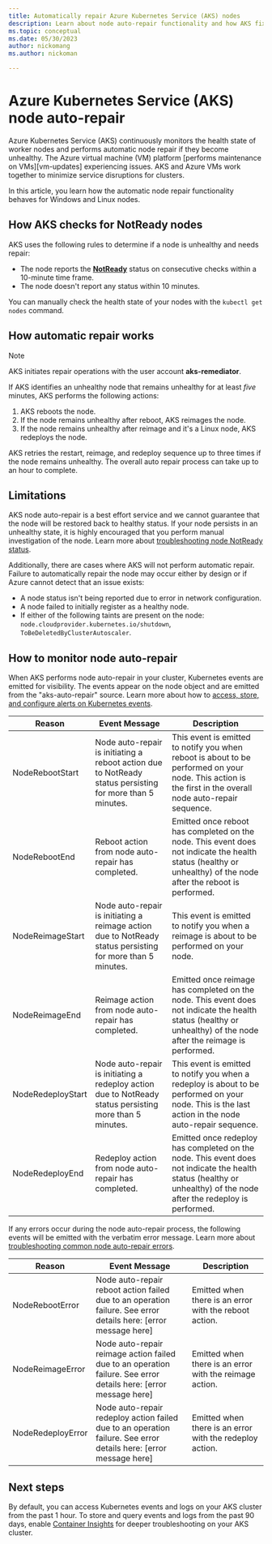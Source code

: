 ```yaml
---
title: Automatically repair Azure Kubernetes Service (AKS) nodes 
description: Learn about node auto-repair functionality and how AKS fixes broken worker nodes.
ms.topic: conceptual
ms.date: 05/30/2023
author: nickomang
ms.author: nickoman

---
```


# Azure Kubernetes Service (AKS) node auto-repair

Azure Kubernetes Service (AKS) continuously monitors the health state of worker nodes and performs automatic node repair if they become unhealthy. The Azure virtual machine (VM) platform [performs maintenance on VMs][vm-updates] experiencing issues. AKS and Azure VMs work together to minimize service disruptions for clusters.

In this article, you learn how the automatic node repair functionality behaves for Windows and Linux nodes.

## How AKS checks for NotReady nodes

AKS uses the following rules to determine if a node is unhealthy and needs repair:

* The node reports the [**NotReady**](https://kubernetes.io/docs/reference/node/node-status/#condition) status on consecutive checks within a 10-minute time frame.
* The node doesn't report any status within 10 minutes.

You can manually check the health state of your nodes with the `kubectl get nodes` command.

## How automatic repair works

> [!NOTE]
> AKS initiates repair operations with the user account **aks-remediator**.

If AKS identifies an unhealthy node that remains unhealthy for at least *five* minutes, AKS performs the following actions:

1. AKS reboots the node.
2. If the node remains unhealthy after reboot, AKS reimages the node.
3. If the node remains unhealthy after reimage and it's a Linux node, AKS redeploys the node.

AKS retries the restart, reimage, and redeploy sequence up to three times if the node remains unhealthy. The overall auto repair process can take up to an hour to complete. 

## Limitations
AKS node auto-repair is a best effort service and we cannot guarantee that the node will be restored back to healthy status. If your node persists in an unhealthy state, it is highly encouraged that you perform manual investigation of the node. Learn more about [troubleshooting node NotReady status](azure/azure-kubernetes/availability-performance/node-not-ready-basic-troubleshooting).

Additionally, there are cases where AKS will not perform automatic repair. Failure to automatically repair the node may occur either by design or if Azure cannot detect that an issue exists:

* A node status isn't being reported due to error in network configuration.
* A node failed to initially register as a healthy node.
* If either of the following taints are present on the node: `node.cloudprovider.kubernetes.io/shutdown`, `ToBeDeletedByClusterAutoscaler`.

## How to monitor node auto-repair
When AKS performs node auto-repair in your cluster, Kubernetes events are emitted for visibility. The events appear on the node object and are emitted from the "aks-auto-repair" source. Learn more about how to [access, store, and configure alerts on Kubernetes events](./events.md).

| Reason | Event Message | Description |
| --- | --- | --- |
| NodeRebootStart | Node auto-repair is initiating a reboot action due to NotReady status persisting for more than 5 minutes. | This event is emitted to notify you when reboot is about to be performed on your node. This action is the first in the overall node auto-repair sequence. |
| NodeRebootEnd | Reboot action from node auto-repair has completed. | Emitted once reboot has completed on the node. This event does not indicate the health status (healthy or unhealthy) of the node after the reboot is performed. |
| NodeReimageStart | Node auto-repair is initiating a reimage action due to NotReady status persisting for more than 5 minutes. | This event is emitted to notify you when a reimage is about to be performed on your node. |
| NodeReimageEnd | Reimage action from node auto-repair has completed. | Emitted once reimage has completed on the node. This event does not indicate the health status (healthy or unhealthy) of the node after the reimage is performed. |
| NodeRedeployStart | Node auto-repair is initiating a redeploy action due to NotReady status persisting more than 5 minutes. | This event is emitted to notify you when a redeploy is about to be performed on your node. This is the last action in the node auto-repair sequence. |
| NodeRedeployEnd | Redeploy action from node auto-repair has completed. | Emitted once redeploy has completed on the node. This event does not indicate the health status (healthy or unhealthy) of the node after the redeploy is performed. |

If any errors occur during the node auto-repair process, the following events will be emitted with the verbatim error message. Learn more about [troubleshooting common node auto-repair errors](/azure/azure-kubernetes/availability-performance/node-auto-repair-errors).

| Reason | Event Message | Description |
| --- | --- | --- |
| NodeRebootError | Node auto-repair reboot action failed due to an operation failure. See error details here: [error message here] | Emitted when there is an error with the reboot action. |
| NodeReimageError | Node auto-repair reimage action failed due to an operation failure. See error details here: [error message here] | Emitted when there is an error with the reimage action. |
| NodeRedeployError | Node auto-repair redeploy action failed due to an operation failure. See error details here: [error message here] | Emitted when there is an error with the redeploy action. |

## Next steps
By default, you can access Kubernetes events and logs on your AKS cluster from the past 1 hour. To store and query events and logs from the past 90 days, enable [Container Insights](/azure/azure-monitor/containers/container-insights-overview#access-container-insights) for deeper troubleshooting on your AKS cluster.
